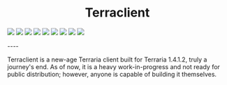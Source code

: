 <h1 align="center">
Terraclient
</h1>
<p alight="center">
  <img src="https://forthebadge.com/images/badges/made-with-c-sharp.svg"> <img src="https://forthebadge.com/images/badges/0-percent-optimized.svg"> <img src="https://forthebadge.com/images/badges/contains-tasty-spaghetti-code.svg">
  <img src="https://forthebadge.com/images/badges/open-source.svg"> <img src="https://forthebadge.com/images/badges/uses-git.svg"> <img src="https://forthebadge.com/images/badges/powered-by-black-magic.svg">
  <img src="https://forthebadge.com/images/badges/reading-6th-grade-level.svg"> <img src="https://forthebadge.com/images/badges/built-by-neckbeards.svg"> <img src="https://forthebadge.com/images/badges/works-on-my-machine.svg">
</p>
----

Terraclient is a new-age Terraria client built for Terraria 1.4.1.2, truly a journey's end. As of now, it is a heavy work-in-progress and not ready for public distribution; however, anyone is capable of building it themselves.
